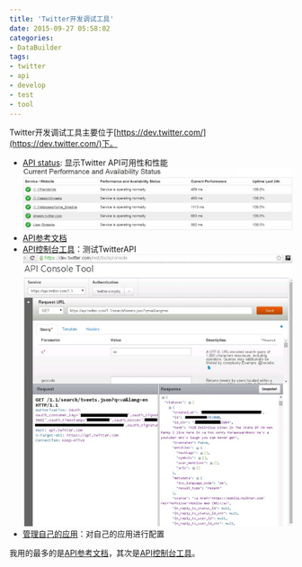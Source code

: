 ```yaml
---
title: 'Twitter开发调试工具'
date: 2015-09-27 05:58:02
categories: 
- DataBuilder
tags: 
- twitter
- api
- develop
- test
- tool
---
```

Twitter开发调试工具主要位于[https://dev.twitter.com/](https://dev.twitter.com/)下。

- [API status](https://dev.twitter.com/overview/status): 显示Twitter API可用性和性能[](http://photo.blog.sina.com.cn/showpic.html#blogid=72ef7bea0102w3q5&url=http://album.sina.com.cn/pic/0026uWfMgy71J0epHONd1)![Twitter开发调试工具](/images/2015/9/0026uWfMgy71J0jgKtO60.jpg)
- [API参考文档](https://dev.twitter.com/rest/public)
- [API控制台工具](https://dev.twitter.com/rest/tools/console)：测试TwitterAPI![Twitter开发调试工具](/images/2015/9/0026uWfMgy71J1TkO073f.jpg)
- [管理自己的应用](https://apps.twitter.com/)：对自己的应用进行配置

我用的最多的是[API参考文档](https://dev.twitter.com/rest/public)，其次是[API控制台工具](https://dev.twitter.com/rest/tools/console)。
